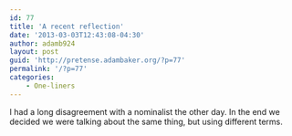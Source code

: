 ```yaml
---
id: 77
title: 'A recent reflection'
date: '2013-03-03T12:43:08-04:30'
author: adamb924
layout: post
guid: 'http://pretense.adambaker.org/?p=77'
permalink: '/?p=77'
categories:
    - One-liners
---
```


I had a long disagreement with a nominalist the other day. In the end we decided we were talking about the same thing, but using different terms.